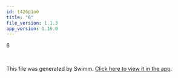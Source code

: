 ```yaml
---
id: t426p1o0
title: "6"
file_version: 1.1.3
app_version: 1.16.0
---
```


6

<br/>

This file was generated by Swimm. [Click here to view it in the app](https://swimm-web-app.web.app/repos/Z2l0aHViJTNBJTNBZWNvbW0lM0ElM0Ftb3NoaWtzd2ltbQ==/docs/t426p1o0).
